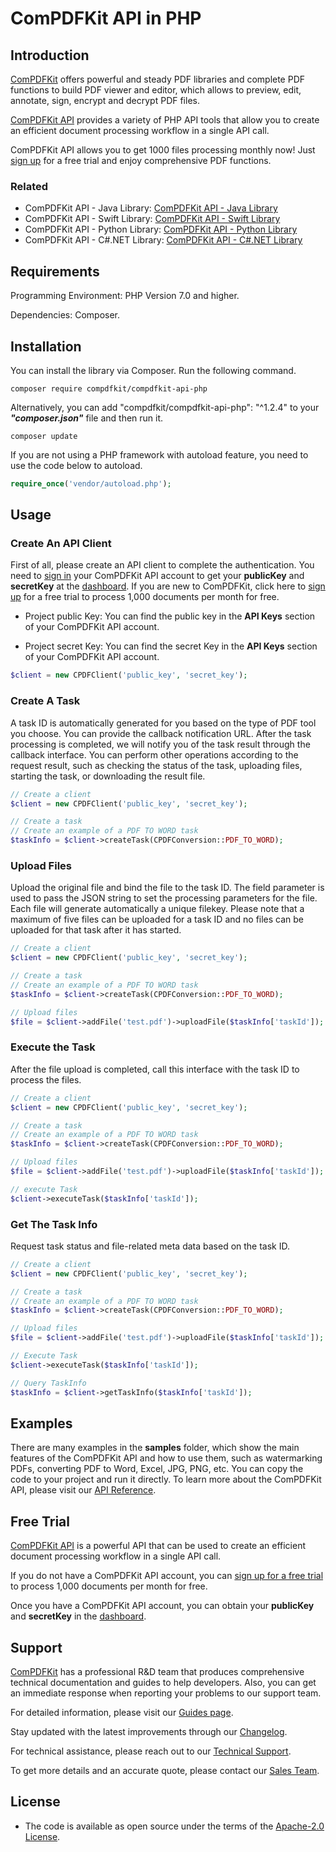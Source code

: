 # ComPDFKit API in PHP

## Introduction

[ComPDFKit](https://www.compdf.com/) offers powerful and steady PDF libraries and complete PDF functions to build PDF viewer and editor, which allows to preview, edit, annotate, sign, encrypt and decrypt PDF files.

[ComPDFKit API](https://api.compdf.com/api-reference/overview) provides a variety of PHP API tools that allow you to create an efficient document processing workflow in a single API call. 

ComPDFKit API allows you to get 1000 files processing monthly now! Just [sign up](https://api.compdf.com/signup) for a free trial and enjoy comprehensive PDF functions.

### Related

- ComPDFKit API - Java Library: [ComPDFKit API - Java Library](https://github.com/ComPDFKit/compdfkit-api-java)
- ComPDFKit API - Swift Library: [ComPDFKit API - Swift Library](https://github.com/ComPDFKit/compdfkit-api-swift)
- ComPDFKit API - Python Library: [ComPDFKit API - Python Library](https://github.com/ComPDFKit/compdfkit-api-python)
- ComPDFKit API - C#.NET Library: [ComPDFKit API - C#.NET Library](https://github.com/ComPDFKit/compdfkit-api-.net)

## Requirements

Programming Environment: PHP Version 7.0 and higher.

Dependencies: Composer.

## Installation

You can install the library via Composer. Run the following command.

``` shell script
composer require compdfkit/compdfkit-api-php
```

Alternatively, you can add "compdfkit/compdfkit-api-php": "^1.2.4" to your ***"composer.json"*** file and then run it.

``` shell script 
composer update
```

If you are not using a PHP framework with autoload feature, you need to use the code below to autoload.

```php
require_once('vendor/autoload.php');
```

## Usage

### Create An API Client

First of all, please create an API client to complete the authentication. You need to [sign in](https://api.compdf.com/login) your ComPDFKit API account to get your **publicKey** and **secretKey** at the [dashboard](https://api-dashboard.compdf.com/api/keys). If you are new to ComPDFKit, click here to [sign up](https://api.compdf.com/signup) for a free trial to process 1,000 documents per month for free.

- Project public Key: You can find the public key in the **API Keys** section of your ComPDFKit API account.

- Project secret Key: You can find the secret Key in the **API Keys** section of your ComPDFKit API account.

```php
$client = new CPDFClient('public_key', 'secret_key');
```

### Create A Task

A task ID is automatically generated for you based on the type of PDF tool you choose. You can provide the callback notification URL. After the task processing is completed, we will notify you of the task result through the callback interface. You can perform other operations according to the request result, such as checking the status of the task, uploading files, starting the task, or downloading the result file.

```php
// Create a client
$client = new CPDFClient('public_key', 'secret_key');

// Create a task
// Create an example of a PDF TO WORD task
$taskInfo = $client->createTask(CPDFConversion::PDF_TO_WORD);
```

### Upload Files

Upload the original file and bind the file to the task ID. The field parameter is used to pass the JSON string to set the processing parameters for the file. Each file will generate automatically a unique filekey. Please note that a maximum of five files can be uploaded for a task ID and no files can be uploaded for that task after it has started.

```php
// Create a client
$client = new CPDFClient('public_key', 'secret_key');

// Create a task
// Create an example of a PDF TO WORD task
$taskInfo = $client->createTask(CPDFConversion::PDF_TO_WORD);

// Upload files
$file = $client->addFile('test.pdf')->uploadFile($taskInfo['taskId']);
```

### Execute the Task

After the file upload is completed, call this interface with the task ID to process the files.

```php
// Create a client
$client = new CPDFClient('public_key', 'secret_key');

// Create a task
// Create an example of a PDF TO WORD task
$taskInfo = $client->createTask(CPDFConversion::PDF_TO_WORD);

// Upload files
$file = $client->addFile('test.pdf')->uploadFile($taskInfo['taskId']);

// execute Task
$client->executeTask($taskInfo['taskId']);
```

### Get The Task Info

Request task status and file-related meta data based on the task ID.

```php
// Create a client
$client = new CPDFClient('public_key', 'secret_key');

// Create a task
// Create an example of a PDF TO WORD task
$taskInfo = $client->createTask(CPDFConversion::PDF_TO_WORD);

// Upload files
$file = $client->addFile('test.pdf')->uploadFile($taskInfo['taskId']);

// Execute Task
$client->executeTask($taskInfo['taskId']);

// Query TaskInfo
$taskInfo = $client->getTaskInfo($taskInfo['taskId']);
```

## Examples

There are many examples in the **samples** folder, which show the main features of the ComPDFKit API and how to use them, such as watermarking PDFs, converting PDF to Word, Excel, JPG, PNG, etc. You can copy the code to your project and run it directly. To learn more about the ComPDFKit API, please visit our [API Reference](https://api.compdf.com/api-reference/overview).

## Free Trial

[ComPDFKit API](https://api.compdf.com/) is a powerful API that can be used to create an efficient document processing workflow in a single API call.

If you do not have a ComPDFKit API account, you can [sign up for a free trial](https://api.compdf.com/signup) to process 1,000 documents per month for free.

Once you have a ComPDFKit API account, you can obtain your **publicKey** and **secretKey** in the [dashboard](https://api-dashboard.compdf.com/api/keys).

## Support

[ComPDFKit](https://www.compdf.com/) has a professional R&D team that produces comprehensive technical documentation and guides to help developers. Also, you can get an immediate response when reporting your problems to our support team.

For detailed information, please visit our [Guides page](https://api.compdf.com/api/docs/guides).

Stay updated with the latest improvements through our [Changelog](https://www.compdf.com/api/changelog-compdfkit-api).

For technical assistance, please reach out to our [Technical Support](https://www.compdf.com/support).

To get more details and an accurate quote, please contact our [Sales Team](https://www.compdf.com/contact-sales).

## License

* The code is available as open source under the terms of the [Apache-2.0 License](https://opensource.org/license/apache-2-0).